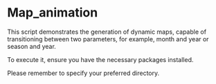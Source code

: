 # Map_animation

This script demonstrates the generation of dynamic maps, capable of transitioning between two parameters, for example, month and year or season and year.

To execute it, ensure you have the necessary packages installed.

Please remember to specify your preferred directory.
